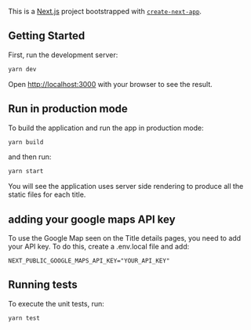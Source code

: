 This is a [Next.js](https://nextjs.org/) project bootstrapped with [`create-next-app`](https://github.com/vercel/next.js/tree/canary/packages/create-next-app).

## Getting Started

First, run the development server:

```bash
yarn dev
```

Open [http://localhost:3000](http://localhost:3000) with your browser to see the result.

## Run in production mode

To build the application and run the app in production mode:

```bash
yarn build
```

and then run:

```bash
yarn start
```
You will see the application uses server side rendering to produce all the static files for each title.

## adding your google maps API key

To use the Google Map seen on the Title details pages, you need to add your API key. To do this, create a .env.local file and add:

```NEXT_PUBLIC_GOOGLE_MAPS_API_KEY="YOUR_API_KEY"```

## Running tests

To execute the unit tests, run:

```bash
yarn test
```


